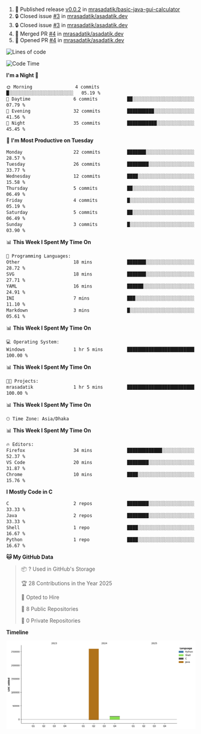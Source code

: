 <!--START_SECTION:activity-->
1. 🚀 Published release [v0.0.2](https://github.com/mrasadatik/basic-java-gui-calculator/releases/tag/v0.0.2) in [mrasadatik/basic-java-gui-calculator](https://github.com/mrasadatik/basic-java-gui-calculator)
2. 🔒 Closed issue [#3](https://github.com/mrasadatik/asadatik.dev/issues/3) in [mrasadatik/asadatik.dev](https://github.com/mrasadatik/asadatik.dev)
3. 🔒 Closed issue [#3](https://github.com/mrasadatik/asadatik.dev/issues/3) in [mrasadatik/asadatik.dev](https://github.com/mrasadatik/asadatik.dev)
4. 🎉 Merged PR [#4](https://github.com/mrasadatik/asadatik.dev/pull/4) in [mrasadatik/asadatik.dev](https://github.com/mrasadatik/asadatik.dev)
5. 💪 Opened PR [#4](https://github.com/mrasadatik/asadatik.dev/pull/4) in [mrasadatik/asadatik.dev](https://github.com/mrasadatik/asadatik.dev)
<!--END_SECTION:activity-->

<!--START_SECTION:lines-of-code-->

![Lines of code](https://img.shields.io/badge/From%20Hello%20World%20I%27ve%20Written-272.3%20thousand%20lines%20of%20code-blue)

<!--END_SECTION:lines-of-code-->

<!--START_SECTION:coding-time-->
![Code Time](http://img.shields.io/badge/Code%20Time-2%20hrs%2038%20mins-blue)


<!--END_SECTION:coding-time-->

<!--START_SECTION:commit-time-distribution-->

**I'm a Night 🦉**

```text
🌞 Morning                4 commits           █░░░░░░░░░░░░░░░░░░░░░░░░   05.19 %
🌆 Daytime                6 commits           ██░░░░░░░░░░░░░░░░░░░░░░░   07.79 %
🌃 Evening                32 commits          ██████████░░░░░░░░░░░░░░░   41.56 %
🌙 Night                  35 commits          ███████████░░░░░░░░░░░░░░   45.45 %
```

<!--END_SECTION:commit-time-distribution-->

<!--START_SECTION:weekly-commit-stats-->

📅 **I'm Most Productive on Tuesday**

```text
Monday                   22 commits          ███████░░░░░░░░░░░░░░░░░░   28.57 %
Tuesday                  26 commits          ████████░░░░░░░░░░░░░░░░░   33.77 %
Wednesday                12 commits          ████░░░░░░░░░░░░░░░░░░░░░   15.58 %
Thursday                 5 commits           ██░░░░░░░░░░░░░░░░░░░░░░░   06.49 %
Friday                   4 commits           █░░░░░░░░░░░░░░░░░░░░░░░░   05.19 %
Saturday                 5 commits           ██░░░░░░░░░░░░░░░░░░░░░░░   06.49 %
Sunday                   3 commits           █░░░░░░░░░░░░░░░░░░░░░░░░   03.90 %
```

<!--END_SECTION:weekly-commit-stats-->

<!--START_SECTION:language-usage-->

📊 **This Week I Spent My Time On**

```text
💬 Programming Languages:
Other                    18 mins             ███████░░░░░░░░░░░░░░░░░░   28.72 %
SVG                      18 mins             ███████░░░░░░░░░░░░░░░░░░   27.71 %
YAML                     16 mins             ██████░░░░░░░░░░░░░░░░░░░   24.91 %
INI                      7 mins              ███░░░░░░░░░░░░░░░░░░░░░░   11.10 %
Markdown                 3 mins              █░░░░░░░░░░░░░░░░░░░░░░░░   05.61 %
```

<!--END_SECTION:language-usage-->

<!--START_SECTION:operating-systems-->

📊 **This Week I Spent My Time On**

```text
💻 Operating System:
Windows                  1 hr 5 mins         █████████████████████████   100.00 %
```

<!--END_SECTION:operating-systems-->

<!--START_SECTION:project-stats-->

📊 **This Week I Spent My Time On**

```text
🐱‍💻 Projects:
mrasadatik               1 hr 5 mins         █████████████████████████   100.00 %
```

<!--END_SECTION:project-stats-->

<!--START_SECTION:timezone-distribution-->

📊 **This Week I Spent My Time On**

```text
🕑︎ Time Zone: Asia/Dhaka
```

<!--END_SECTION:timezone-distribution-->

<!--START_SECTION:editor-usage-->

📊 **This Week I Spent My Time On**

```text
🔥 Editors:
Firefox                  34 mins             █████████████░░░░░░░░░░░░   52.37 %
VS Code                  20 mins             ████████░░░░░░░░░░░░░░░░░   31.87 %
Chrome                   10 mins             ████░░░░░░░░░░░░░░░░░░░░░   15.76 %
```

<!--END_SECTION:editor-usage-->

<!--START_SECTION:repository-languages-->

**I Mostly Code in C**

```text
C                        2 repos             ████████░░░░░░░░░░░░░░░░░   33.33 %
Java                     2 repos             ████████░░░░░░░░░░░░░░░░░   33.33 %
Shell                    1 repo              ████░░░░░░░░░░░░░░░░░░░░░   16.67 %
Python                   1 repo              ████░░░░░░░░░░░░░░░░░░░░░   16.67 %
```

<!--END_SECTION:repository-languages-->

<!--START_SECTION:profile-info-->

**🐱 My GitHub Data**

> 📦 ? Used in GitHub's Storage
>
> 🏆 28 Contributions in the Year 2025
>
> 💼 Opted to Hire
>
> 📜 8 Public Repositories
>
> 🔑 0 Private Repositories

<!--END_SECTION:profile-info-->

<!--START_SECTION:line-of-code-chart-->

**Timeline**

![Lines of Code chart](https://raw.githubusercontent.com/mrasadatik/mrasadatik/main/assets/bar_graph.png)

<!--END_SECTION:line-of-code-chart-->
